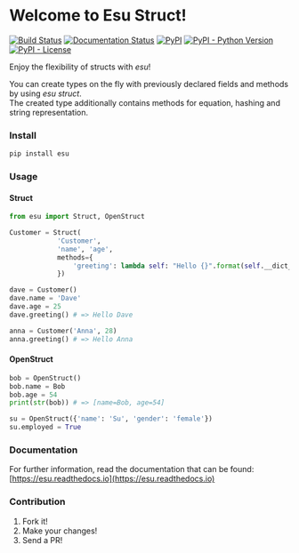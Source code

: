 # Welcome to Esu Struct!


[![Build Status](https://travis-ci.org/torokmark/esu.svg?branch=master)](https://travis-ci.org/torokmark/esu)
[![Documentation Status](https://readthedocs.org/projects/esu/badge/?version=latest)](https://esu.readthedocs.io/en/latest/)
[![PyPI](https://img.shields.io/pypi/v/esu.svg?color=blue)](https://pypi.org/project/esu/)
[![PyPI - Python Version](https://img.shields.io/pypi/pyversions/esu.svg)](https://github.com/torokmark/esu)
[![PyPI - License](https://img.shields.io/github/license/torokmark/esu)](https://github.com/torokmark/esu/blob/master/LICENSE.md)


Enjoy the flexibility of structs with *esu*!

You can create types on the fly with previously declared fields and methods by using *esu struct*.  
The created type additionally contains methods for equation, hashing and string representation.

### Install

```sh
pip install esu
```

### Usage

#### Struct

```py
from esu import Struct, OpenStruct

Customer = Struct(
            'Customer', 
            'name', 'age', 
            methods={
                'greeting': lambda self: "Hello {}".format(self.__dict__['name'])
            })

dave = Customer()
dave.name = 'Dave'
dave.age = 25
dave.greeting() # => Hello Dave 

anna = Customer('Anna', 28)
anna.greeting() # => Hello Anna
```

#### OpenStruct

```py
bob = OpenStruct()
bob.name = Bob
bob.age = 54
print(str(bob)) # => [name=Bob, age=54]

su = OpenStruct({'name': 'Su', 'gender': 'female'})
su.employed = True
```

### Documentation

For further information, read the documentation that can be found: [https://esu.readthedocs.io](https://esu.readthedocs.io)

### Contribution

1. Fork it!
2. Make your changes!
3. Send a PR!

